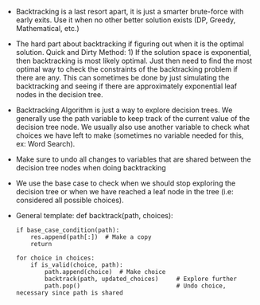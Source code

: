-   Backtracking is a last resort apart, it is just a smarter brute-force with early exits. Use it when no other better solution exists (DP, Greedy, Mathematical, etc.)

-   The hard part about backtracking if figuring out when it is the optimal solution. Quick and Dirty Method: 1) If the solution space is exponential, then backtracking is most likely optimal. Just then need to find the most optimal way to check the constraints of the backtracking problem if there are any. This can sometimes be done by just simulating the backtracking and seeing if there are approximately exponential leaf nodes in the decision tree.

-   Backtracking Algorithm is just a way to explore decision trees. We generally use the path variable to keep track of the current value of the decision tree node. We usually also use another variable to check what choices we have left to make (sometimes no variable needed for this, ex: Word Search).

-   Make sure to undo all changes to variables that are shared between the decision tree nodes when doing backtracking

-   We use the base case to check when we should stop exploring the decision tree or when we have reached a leaf node in the tree (i.e: considered all possible choices).

-   General template:
    def backtrack(path, choices):

        if base_case_condition(path):
            res.append(path[:])  # Make a copy
            return

        for choice in choices:
            if is_valid(choice, path):
                path.append(choice)  # Make choice
                backtrack(path, updated_choices)     # Explore further
                path.pop()                           # Undo choice, necessary since path is shared
